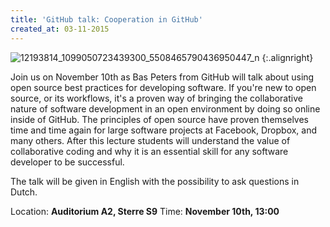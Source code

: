 ```yaml
---
title: 'GitHub talk: Cooperation in GitHub'
created_at: 03-11-2015
---
```


![12193814_1099050723439300_5508465790436950447_n](https://zeus.ugent.be/wp-content/uploads/2015/11/12193814_1099050723439300_5508465790436950447_n-300x151.jpg)
{:.alignright}

Join us on November 10th as Bas Peters from GitHub will talk about using open source best practices for developing software. If you're new to open source, or its workflows, it's a proven way of bringing the collaborative nature of software development in an open environment by doing so online inside of GitHub. The principles of open source have proven themselves time and time again for large software projects at Facebook, Dropbox, and many others. After this lecture students will understand the value of collaborative coding and why it is an essential skill for any software developer to be successful.

The talk will be given in English with the possibility to ask questions in Dutch.

Location: **Auditorium A2, Sterre S9** Time: **November 10th, 13:00**
